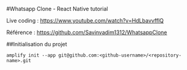 #Whatsapp Clone - React Native tutorial

Live coding : https://www.youtube.com/watch?v=HdLbavvfflQ

Référence : https://github.com/Savinvadim1312/WhatsappClone

##Initialisation du projet

````
amplify init --app git@github.com:<github-username>/<repository-name>.git
````
